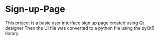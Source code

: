 # Sign-up-Page
This project is a basic user interface sign up page created using Qt designer
Then the UI file was converted to a python file using the pyQt5 library

